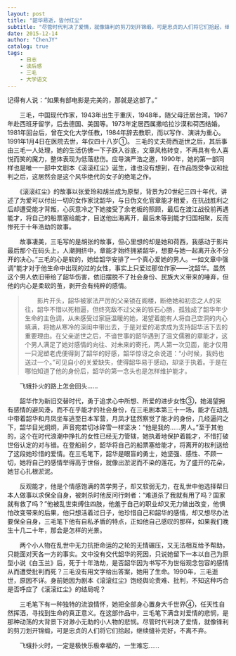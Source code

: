 ```yaml
---
layout: post
title: "韶华易逝，皆付红尘"
subtitle: "尽管时代判决了爱情，就像锋利的剪刀划开锦缎，可是忠贞的人们将它们拾起，继续缝补完好，不离不弃"
date: 2015-12-14
author: "ChenJY"
catalog: true
tags: 
    - 日志
    - 读后感
    - 三毛
    - 大学语文 
---
```

   记得有人说：“如果有部电影是完美的，那就是这部了。”
       
　　三毛，中国现代作家，1943年出生于重庆，1948年，随父母迁居台湾。1967年赴西班牙留学，后去德国、美国等。1973年定居西属撒哈拉沙漠和荷西结婚。1981年回台后，曾在文化大学任教，1984年辞去教职，而以写作、演讲为重心。1991年1月4日在医院去世，年仅四十八岁①。
三毛的丈夫荷西逝世之后，其后事由三毛一人处理，她的生活仿佛一下子跌入谷底，文章风格转变，不再具有令人喜悦而笑的魔力，整体表现为低落悲伤。应导演严浩之邀，1990年，她的第一部同样也是唯一一部中文剧本《滚滚红尘》诞生，谁也没有想到，在作品饱受争议和批判之后，这居然会是这个风华绝代的女子的绝笔之作。

　　《滚滚红尘》的故事以张爱玲和胡兰成为原型，背景为20世纪三四十年代，讲述了为爱可以付出一切的女作家沈韶华，与日伪文化官章能才相爱，在抗战胜利之后却遭受能才背叛，心灰意冷之下她接受了余老板的照顾，最后在渡江战役前再遇能才，将自己的船票塞给能才，目送他出海离开，最后未等到能才归国相聚，反而惨死于十年浩劫的故事。

　　故事凄美，三毛写的是胡张的故事，但心里想的却是她和荷西，我感动于影片最后那个在码头上，人潮拥挤中，章能才始终拥紧韶华，想要与她一起离开永不分开的决心。”三毛的心是软的，她给韶华安排了一个真心爱她的男人。一如文章中强调“能才对于他生命中出现的过的女性，事实上只爱过那位作家——沈韶华。虽然这个男人依旧带给了韶华伤害，依旧摆脱不了社会身份、民族大义带来的唾弃，但他的内心是柔软的茧，剥开会有纯粹的感情。

>　　影片开头，韶华被家法严厉的父亲锁在阁楼，断绝她和初恋之人的来往，韶华不惜以死相逼，但终究敌不过父亲的铁石心肠，孤独成了韶华年少生命的主色调，从未感受过家庭温暖的她，渴望着能有人将自己空洞的内心填满，将她从寒冷的深闺中带出去，于是对爱的渴求成为支持韶华活下去的重要理由。在父亲逝世之后，不谙世事的韶华遇到了温文儒雅的章能才，这个男人满足了她对感情的向往、对未来的寄托，两人第一次见面，能才仅用一只泥塑老虎便得到了韶华的好感，韶华惊讶之余说道：“小时候，我妈也送过一个。”可见自小的关爱缺失，使得韶华易于感动，却坚于执着。于是在哪怕知道了他的身份后，韶华的第一念头也是怎样维护能才。

　　飞蛾扑火的路上怎会回头……

　　韶华作为新旧交替时代，勇于追求心中所想、所爱的进步女性③，她渴望拥有感情的避风港，而不在乎能才的社会身份，在三毛剧本第三十一场，能才在动乱中带着韶华和月凤坐车逃至日本军营，月凤才猛然察觉了能才的身份，几经逼问之下，韶华目光炯炯，声音宛若切冰碎雪一样坚决：“他是我的……男人。”至于其他的，这个在时代浪潮中挣扎的女性已经无力管辖，她执着地保护着能才，不惜打破世俗认定的对与错。在登船前夕，韶华将自己的船票塞给能才，将离开的权利送给了这段她珍惜的爱情。在三毛笔下，韶华是眼盲的勇士，她坚强、感性、不顾一切，她将自己的感情举得高于世俗，就像出淤泥而不染的莲花，为了盛开的花朵，她甘心扎根淤泥。

　　反观能才，他是个情感饱满的苦学男子，却又软弱无力，在乱世中他选择帮日本人做事以求保全自身，被刺杀时他反问行刺者：“难道杀了我就有用了吗？国家就有救了吗？”他被乱世束缚住四肢，他羞于自己的职业却又无力做出改变，他惧怕改变带来的后果，他只想活着过日子，他珍惜自己和韶华的感情，却又想尽办法要保全自身，三毛笔下他有自私矛盾的特点，正如他自己感叹的那样，如果我们晚生十几二十年，那会是怎样的光景。

　　两个小人物在乱世中无力抗拒命运的之轮的无情碾压，又无法相互给予帮助，只能面对天各一方的事实。文中没有交代韶华的死因，只说她留下一本以自己为原型小说《白玉兰》后，死于十年浩劫，是否韶华因为书写不为世俗观念包容的感情从而遭受批判而死？三毛没有用文字给出答案，她用了生命。1990年，三毛逝世，原因不详。身前她因为剧本《滚滚红尘》饱经舆论责难、批判，不知这种巧合是否呼应了《滚滚红尘》的结局呢？

　　三毛笔下有一种独特的流浪情怀，她把全部身心置身大千世界④，任天性自然挥洒，寻找到生命的真正意义。在这部作品中，三毛笔下满含对爱情的悲悯，是那种动荡的大背景下对渺小无助的小人物的悲悯。尽管时代判决了爱情，就像锋利的剪刀划开锦缎，可是忠贞的人们将它们拾起，继续缝补完好，不离不弃。

　　飞蛾扑火时，一定是极快乐极幸福的，一生难忘……